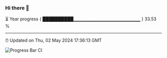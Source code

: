### Hi there 👋

⏳ Year progress { ██████████▁▁▁▁▁▁▁▁▁▁▁▁▁▁▁▁▁▁▁▁ } 33.53 %

---

⏰ Updated on Thu, 02 May 2024 17:36:13 GMT

![Progress Bar CI](https://github.com/IshwaranRudhara/GIT-ACTION/workflows/Progress%20Bar%20CI/badge.svg)
